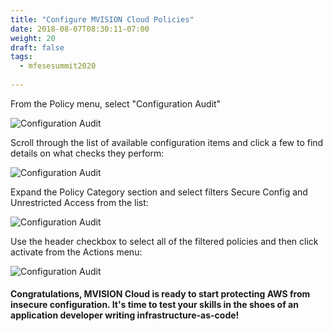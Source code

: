 ```yaml
---
title: "Configure MVISION Cloud Policies"
date: 2018-08-07T08:30:11-07:00
weight: 20
draft: false
tags:
  - mfesesummit2020
  
---
```


From the Policy menu, select "Configuration Audit"

![Configuration Audit](/images/mfe/configaudit.png?classes=border,shadow)

Scroll through the list of available configuration items and click a few to find details on what checks they perform:

![Configuration Audit](/images/mfe/audititemdetails.png?classes=border,shadow)

Expand the Policy Category section and select filters Secure Config and Unrestricted Access from the list:

![Configuration Audit](/images/mfe/filtercategories1.png?classes=border,shadow)

Use the header checkbox to select all of the filtered policies and then click activate from the Actions menu:

![Configuration Audit](/images/mfe/filtercategories2.png?classes=border,shadow)

#### Congratulations, MVISION Cloud is ready to start protecting AWS from insecure configuration.  It's time to test your skills in the shoes of an application developer writing infrastructure-as-code!